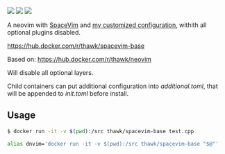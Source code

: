 [![](https://images.microbadger.com/badges/image/thawk/spacevim-base.svg)](https://microbadger.com/images/thawk/spacevim-base) [![](https://images.microbadger.com/badges/commit/thawk/spacevim-base.svg)](https://microbadger.com/images/thawk/spacevim-base) [![](https://images.microbadger.com/badges/version/thawk/spacevim-base.svg)](https://microbadger.com/images/thawk/spacevim-base)

A neovim with [SpaceVim](https://spacevim.org) and [my customized configuration](https://github.com/thawk/dotspacevim), withith all optional plugins disabled.

https://hub.docker.com/r/thawk/spacevim-base

Based on: https://hub.docker.com/r/thawk/neovim

Will disable all optional layers.

Child containers can put additional configuration into *additional.toml*, that will be appended to *init.toml* before install.

## Usage

```sh
$ docker run -it -v $(pwd):/src thawk/spacevim-base test.cpp
```

```sh
alias dnvim='docker run -it -v $(pwd):/src thawk/spacevim-base "$@"'
```

